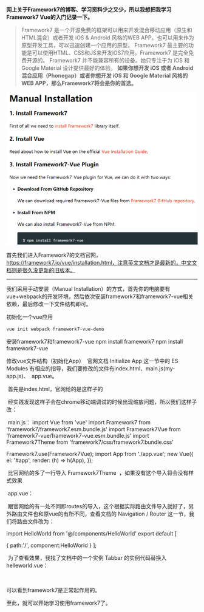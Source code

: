 **网上关于Framework7的博客、学习资料少之又少，所以我想把我学习Framework7 Vue的入门记录一下。**

> Framework7 是一个开源免费的框架可以用来开发混合移动应用（原生和HTML混合）或者开发 iOS & Android 风格的WEB APP。也可以用来作为原型开发工具，可以迅速创建一个应用的原型。
Framework7 最主要的功能是可以使用HTML、CSS和JS来开发iOS7应用。Framework7 是完全免费开源的。
Framework7 并不能兼容所有的设备。她只专注于为 iOS 和 Google Material 设计提供最好的体验。
**如果你想开发 iOS 或者 Android 混合应用（Phonegap）或者你想开发 iOS 和 Google Material 风格的WEB APP，那么Framework7将会是你的首选。**

![title](https://raw.githubusercontent.com/GrapevineLin/gitnote-images/master/gitnote/2019/10/17/framework-1-1571323546427.png?token=AJMI5HT5RE3FOX65IFQF3WS5VB7NQ)

首先我们进入Framework7的文档官网，https://framework7.io/vue/installation.html，注意英文文档才是最新的，中文文档则是很久没更新的旧版本。

---

我们采用手动安装（Manual Installation）的方式，首先你的电脑要有vue+webpack的开发环境，然后依次安装framework7和framework7-vue相关依赖，最后修改一下文件结构即可。

初始化一个vue应用

```bash
vue init webpack framework7-vue-demo
```

安装framework7和framework7-vue
npm install framework7
npm install framework7-vue

修改vue文件结构（初始化App）
 官网文档 Initialize App 这一节中的 ES Modules 有相应的指导，我们要修改的文件有index.html、main.js(my-app.js)、  app.vue。 

 首先是index.html，官网给的是这样子的



 经实践发现这样子会在chrome移动端调试的时候出现缩放问题，所以我们这样子改：



<!DOCTYPE html>
<html>
<head>
  <meta charset="utf-8">
  <meta http-equiv="Content-Security-Policy" content="default-src * 'self' 'unsafe-inline' 'unsafe-eval' data: gap: content:">
  <meta name="viewport" content="width=device-width, initial-scale=1, maximum-scale=1, minimum-scale=1, user-scalable=no, minimal-ui, viewport-fit=cover">
  <meta name="apple-mobile-web-app-capable" content="yes">
  <meta name="apple-mobile-web-app-status-bar-style" content="default">
  <meta name="theme-color" content="#2196f3">
  <meta name="format-detection" content="telephone=no">
  <meta name="msapplication-tap-highlight" content="no">
  <title> framework7-vue </title>
</head>
<body>
  <div id="app"></div>
</body>
</html>
 main.js：
import Vue from 'vue'
import Framework7 from 'framework7/framework7.esm.bundle.js'
import Framework7Vue from 'framework7-vue/framework7-vue.esm.bundle.js'
import Framework7Theme from 'framework7/css/framework7.bundle.css'

Framework7.use(Framework7Vue);
import App from './app.vue';
new Vue({
  el: '#app',
  render: (h) => h(App),
});


 比官网给的多了一行导入 Framework7Theme  ，如果没有这个导入将会没有样式效果

 app.vue：
<template>
  <f7-app :params="f7params">
    <f7-view main url="/"></f7-view>
  </f7-app>
</template>
<script>
  import routes from './router/index.js';
  export default {
    data() {
      return {
        f7params: {
          routes:routes,
          name: 'My App',
          id: 'com.myapp.test',
          theme: 'auto'
        }
      }
    }
  }
</script>
 跟官网给的有一处不同即routes的导入，这个根据实际路由文件导入就好了，另外路由文件也和原vue的有所不同，查看文档的 Navigation / Router 这一节，我们将路由文件改为：

import HelloWorld from '@/components/HelloWorld'
export default [

  {
    path:'/',
    component:HelloWorld
  }
];

 为了查看效果，我找了文档中的一个实例 Tabbar 的实例代码替换入helleworld.vue：

<template>
  <f7-page :page-content="false">
    <f7-navbar title="Tabbar" back-link="Back">
      <f7-nav-right>
        <f7-link icon-ios="f7:reload" icon-md="material:compare_arrows" @click="isBottom = !isBottom"></f7-link>
      </f7-nav-right>
    </f7-navbar>
    <f7-toolbar tabbar :position="isBottom ? 'bottom' : 'top'">
      <f7-link tab-link="#tab-1" tab-link-active>Tab 1</f7-link>
      <f7-link tab-link="#tab-2">Tab 2</f7-link>
      <f7-link tab-link="#tab-3">Tab 3</f7-link>
    </f7-toolbar>

    <f7-tabs>
      <f7-tab id="tab-1" class="page-content" tab-active>
        <f7-block>
          <p>Tab 1 content</p>
          ...
        </f7-block>
      </f7-tab>
      <f7-tab id="tab-2" class="page-content">
        <f7-block>
          <p>Tab 2 content</p>
          ...
        </f7-block>
      </f7-tab>
      <f7-tab id="tab-3" class="page-content">
        <f7-block>
          <p>Tab 3 content</p>
          ...
        </f7-block>
      </f7-tab>
    </f7-tabs>
  </f7-page>
</template>
<script>
  export default {
    data() {
      return {
        isBottom: true,
      };
    }
  }
</script>
 

可以看到framework7是正常起作用的。

至此，就可以开始学习使用framework7了。


